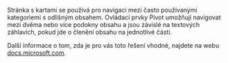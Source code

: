﻿Stránka s kartami se používá pro navigaci mezi často používanými kategoriemi s odlišným obsahem. Ovládací prvky Pivot umožňují navigovat mezi dvěma nebo více podokny obsahu a jsou závislé na textových záhlavích, pokud jde o členění obsahu na jednotlivé části.

Další informace o tom, zda je pro vás toto řešení vhodné, najdete na webu [docs.microsoft.com](https://docs.microsoft.com/en-us/windows/uwp/controls-and-patterns/tabs-pivot).
